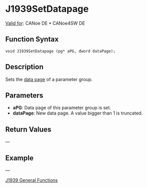 # J1939SetDatapage

[Valid for](../../../Shared/FeatureAvailability.md): CANoe DE • CANoe4SW DE

## Function Syntax

```plaintext
void J1939SetDatapage (pg* aPG, dword dataPage);
```

## Description

Sets the [data page](../../../CANoeCANalyzer/J1939/j1939basics/j1939PGandPGN.md) of a parameter group.

## Parameters

- **aPG**: Data page of this parameter group is set.
- **dataPage**: New data page. A value bigger than 1 is truncated.

## Return Values

—

## Example

—

[J1939 General Functions](../CAPLfunctionsJ1939Overview.md#General)
